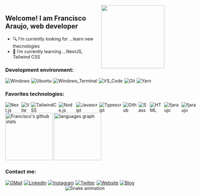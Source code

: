 <img align='right' src='https://user-images.githubusercontent.com/5713670/87202985-820dcb80-c2b6-11ea-9f56-7ec461c497c3.gif' width='200'>

<h2>Welcome! I am Francisco Araujo, web developer</h2>

- 🔍 I’m currently looking for ...learn new thecnologies
- 📖 I’m currently learning ...NextJS, Tailwind CSS

<h3>Development environment:</h3>
<div align="left" style="display: flex">
<img src="https://img.shields.io/badge/-Windows-0078D7?logo=windows&logoColor=FFFFFF&style=flat" alt="Windows" style="margin-right: 5px"/>
<img src="https://img.shields.io/badge/-Ubuntu-D64613?logo=ubuntu&logoColor=F7F7F7&style=flat" alt="Ubuntu" style="margin-right: 5px"/>
<img src="https://img.shields.io/badge/-Windows_Terminal-333333?logo=windowsterminal&logoColor=FFFFFF&style=flat" alt="Windows_Terminal" style="margin-right: 5px"style="margin-right: 5px"/>
<img src="https://img.shields.io/badge/-VS_Code-0076C6?logo=visualstudio&logoColor=FFFFFF&style=flat" alt="VS_Code" style="margin-right: 5px"/>
<img src="https://img.shields.io/badge/-Git-E84D31?logo=git&logoColor=EAE9E1&style=flat" alt="Git" style="margin-right: 5px"/>
<img src="https://img.shields.io/badge/-Yarn-2188B6?style=flat&logo=yarn&logoColor=FFFFFF" alt="Yarn" style="margin-right: 5px"/>
</div>

<h3>Favorites technologies:</h3>
<div align="left" style="display: flex">
<img src="https://img.shields.io/badge/-Next.js-FFFFFF?logo=next.js&logoColor=000000&style=flat" alt="Next.js" style="margin-right: 5px"/>
<img src="https://img.shields.io/badge/-Vite-9468FE?logo=vite&logoColor=FFA800&style=flat" alt="Vite" style="margin-right: 5px"style="margin-right: 5px"/>
<img src="https://img.shields.io/badge/-TailwindCSS-FFFFFF?logo=tailwindcss&logoColor=0EA5E9&style=flat" alt="TailwindCSS" style="margin-right: 5px"/>
<img src="https://img.shields.io/badge/-Node.js-333333?logo=node.js&logoColor=77AF5E&style=flat" alt="Node.js" style="margin-right: 5px"/>
<img src="https://img.shields.io/badge/-Javascript-333333?logo=javascript&logoColor=EFD81D&style=flat" alt="Javascript" style="margin-right: 5px"style="margin-right: 5px"style="margin-right: 5px"/>
<img src="https://img.shields.io/badge/-Typescript-3178C6?logo=typescript&logoColor=FFFFFF&style=flat" alt="Typescript" style="margin-right: 5px"style="margin-right: 5px"/>
<img src="https://img.shields.io/badge/-Github-24292F?logo=github&logoColor=F6F8FA&style=flat" alt="Github" style="margin-right: 5px"/>
<img src="https://img.shields.io/badge/-Sass-F8F9FA?logo=sass&logoColor=CF649A&style=flat" alt="Sass" style="margin-right: 5px"/>
<img src="https://img.shields.io/badge/-HTML-F8F9FA?logo=html5&logoColor=E96228&style=flat" alt="HTML" style="margin-right: 5px"/>
<img src="https://img.shields.io/badge/-CSS-F8F9FA?logo=css3&logoColor=2071F7&style=flat" alt="fjaraujo" style="margin-right: 5px"/>
<img src="https://komarev.com/ghpvc/?username=fjarauj0" alt="fjaraujo" />
</div>

<div align="left">
  <img src="https://github-readme-stats.vercel.app/api?hide_title=false&hide_rank=false&show_icons=true&include_all_commits=true&count_private=true&disable_animations=false&theme=dracula&locale=en&hide_border=false&username=fjarauj0" height="150" alt="Francisco's github stats"  />
  <img src="https://github-readme-stats.vercel.app/api/top-langs?locale=en&hide_title=false&layout=compact&card_width=320&langs_count=5&theme=dracula&hide_border=false&username=fjarauj0" height="150" alt="languages graph"  />
</div>

<h3>Contact me:</h3>
<div align="left" style="display: flex">
<a href="mailto:contacto@fjaraujo.com" title="Mail"><img src="https://img.shields.io/badge/-GMail-E34133?style=for-the-badge&logo=gmail&logoColor=FFFFFF" alt="GMail" style="margin-right: 5px" /></a>
<a href="https://www.linkedin.com/in/fjarauj0/" title="LinkedIn"><img src="https://img.shields.io/badge/-LinkedIn-0A63BC?style=for-the-badge&logo=linkedin&logoColor=FFFFFF" alt="LinkedIn" style="margin-right: 5px" /></a>
<a href="https://www.instagram.com/fjarauj0/" title="Instagram"><img src="https://img.shields.io/badge/-Instagram-DD2779?style=for-the-badge&logo=instagram&logoColor=FFFFFF" alt="Instagram" style="margin-right: 5px" /></a>
<a href="https://twitter.com/fjarauj0" title="Twitter"><img src="https://img.shields.io/badge/-Twitter-1C96E8?style=for-the-badge&logo=twitter&logoColor=FFFFFF" alt="Twitter" style="margin-right: 5px" /></a>
<a href="https://www.fjaraujo.com/" title="Portfolio"><img src="https://img.shields.io/badge/-Website-252931?style=for-the-badge&logo=googlechrome&logoColor=FFFFFF" alt="Website" style="margin-right: 5px" /></a>
<a href="https://www.blog.fjaraujo.com/" title="Blog"><img src="https://img.shields.io/badge/-Blog-207196?style=for-the-badge&logo=wordpress&logoColor=FFFFFF" alt="Blog" style="margin-right: 5px" /></a>
</div>

<div align="center">
<img src="https://github.com/fjarauj0/fjarauj0/blob/output/github-contribution-grid-snake.svg" alt="Snake animation" />
</div>
